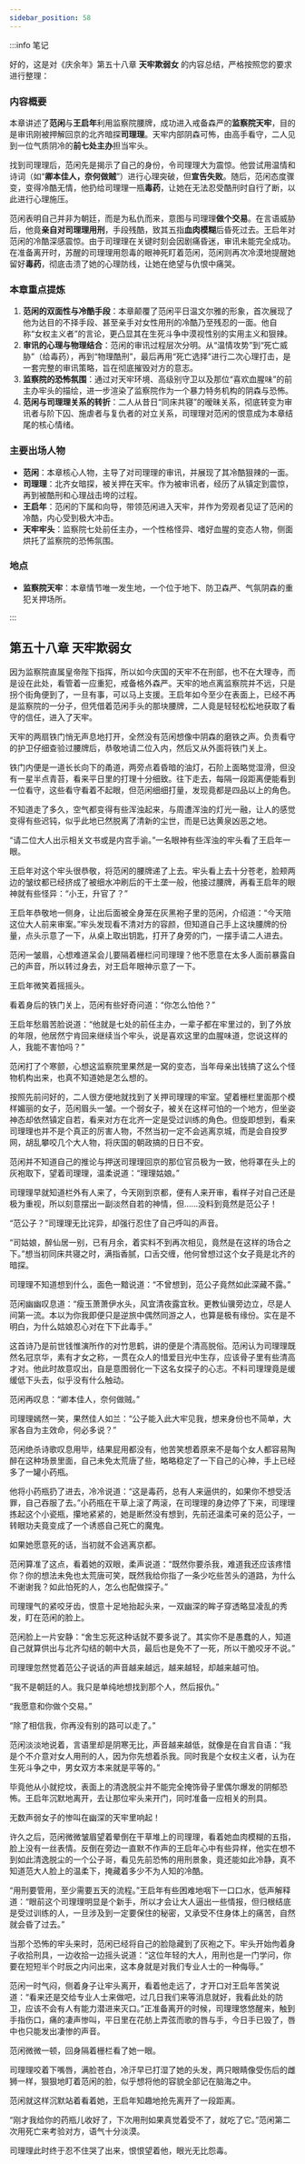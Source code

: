 ```yaml
---
sidebar_position: 58
---
```


:::info 笔记

好的，这是对《庆余年》第五十八章 **天牢欺弱女** 的内容总结，严格按照您的要求进行整理：

### 内容概要

本章讲述了**范闲**与**王启年**利用监察院腰牌，成功进入戒备森严的**监察院天牢**，目的是审讯刚被押解回京的北齐暗探**司理理**。天牢内部阴森可怖，由高手看守，二人见到一位气质阴冷的**前七处主办**担当牢头。

找到司理理后，范闲先是揭示了自己的身份，令司理理大为震惊。他尝试用温情和诗词（如“**卿本佳人，奈何做贼**”）进行心理突破，但**宣告失败**。随后，范闲态度骤变，变得冷酷无情，他扔给司理理一瓶**毒药**，让她在无法忍受酷刑时自行了断，以此进行心理施压。

范闲表明自己并非为朝廷，而是为私仇而来，意图与司理理**做个交易**。在言语威胁后，他竟**亲自对司理理用刑**，手段残酷，致其五指**血肉模糊**后昏死过去。王启年对范闲的冷酷深感震惊。由于司理理在关键时刻会因剧痛昏迷，审讯未能完全成功。在准备离开时，苏醒的司理理用怨毒的眼神死盯着范闲，范闲则再次冷漠地提醒她留好**毒药**，彻底击溃了她的心理防线，让她在绝望与仇恨中痛哭。

### 本章重点提炼

1.  **范闲的双面性与冷酷手段**：本章颠覆了范闲平日温文尔雅的形象，首次展现了他为达目的不择手段、甚至亲手对女性用刑的冷酷乃至残忍的一面。他自称“女权主义者”的言论，更凸显其在生死斗争中漠视性别的实用主义和狠辣。
2.  **审讯的心理与物理结合**：范闲的审讯过程层次分明。从“温情攻势”到“死亡威胁”（给毒药），再到“物理酷刑”，最后再用“死亡选择”进行二次心理打击，是一套完整的审讯策略，旨在彻底摧毁对方的意志。
3.  **监察院的恐怖氛围**：通过对天牢环境、高级别守卫以及那位“喜欢血腥味”的前主办牢头的描绘，进一步渲染了监察院作为一个暴力特务机构的阴森与恐怖。
4.  **范闲与司理理关系的转折**：二人从昔日“同床共寝”的暧昧关系，彻底转变为审讯者与阶下囚、施虐者与复仇者的对立关系，司理理对范闲的恨意成为本章结尾的核心情绪。

### 主要出场人物

*   **范闲**：本章核心人物，主导了对司理理的审讯，并展现了其冷酷狠辣的一面。
*   **司理理**：北齐女暗探，被关押在天牢。作为被审讯者，经历了从镇定到震惊，再到被酷刑和心理战击垮的过程。
*   **王启年**：范闲的下属和向导，带领范闲进入天牢，并作为旁观者见证了范闲的冷酷，内心受到极大冲击。
*   **天牢牢头**：监察院七处前任主办，一个性格怪异、嗜好血腥的变态人物，侧面烘托了监察院的恐怖氛围。

### 地点

*   **监察院天牢**：本章情节唯一发生地，一个位于地下、防卫森严、气氛阴森的重犯关押场所。

:::

## 第五十八章 **天牢欺弱女**

因为监察院直属皇帝陛下指挥，所以如今庆国的天牢不在刑部，也不在大理寺，而是设在此处，看管着一应重犯，戒备格外森严。天牢的地点离监察院并不远，只是拐个街角便到了，一旦有事，可以马上支援。王启年如今至少在表面上，已经不再是监察院的一分子，但凭借着范闲手头的那块腰牌，二人竟是轻轻松松地获取了看守的信任，进入了天牢。

天牢的两扇铁门悄无声息地打开，全然没有范闲想像中阴森的磨铁之声。负责看守的护卫仔细查验过腰牌后，恭敬地请二位入内，然后又从外面将铁门关上。

铁门内便是一道长长向下的甬道，两旁点着昏暗的油灯，石阶上面略觉湿滑，但没有一星半点青苔，看来平日里的打理十分细致。往下走去，每隔一段距离便能看到一位看守，这些看守看着不起眼，但范闲细细打量，发现竟都是四品以上的角色。

不知道走了多久，空气都变得有些浑浊起来，与周遭浑浊的灯光一融，让人的感觉变得有些迟钝，似乎此地已然脱离了清新的尘世，而是已达黄泉凶恶之地。

“请二位大人出示相关文书或是内宫手谕。”一名眼神有些浑浊的牢头看了王启年一眼。

王启年对这个牢头很恭敬，将范闲的腰牌递了上去。牢头看上去十分苍老，脸颊两边的皱纹都已经挤成了被细水冲刷后的干土垄一般，他接过腰牌，再看王启年的眼神就有些怪异：“小王，升官了？”

王启年恭敬地一侧身，让出后面被全身笼在灰黑袍子里的范闲，介绍道：“今天陪这位大人前来审案。”牢头发现看不清对方的容颜，但知道自己手上这块腰牌的份量，点头示意了一下，从桌上取出钥匙，打开了身旁的门，一摆手请二人进去。

范闲一皱眉，心想难道呆会儿要隔着栅栏问司理理？他不愿意在太多人面前暴露自己的声音，所以转过身去，对王启年眼神示意了一下。

王启年微笑着摇摇头。

看着身后的铁门关上，范闲有些好奇问道：“你怎么怕他？”

王启年愁眉苦脸说道：“他就是七处的前任主办，一辈子都在牢里过的，到了外放的年限，他居然宁肯回来继续当个牢头，说是喜欢这里的血腥味道，您说这样的人，我能不害怕吗？”

范闲打了个寒颤，心想这监察院里果然是一窝的变态，当年母亲出钱搞了这么个怪物机构出来，也真不知道她是怎么想的。

按照先前问好的，二人很方便地就找到了关押司理理的牢室。望着栅栏里面那个模样媚丽的女子，范闲眉头一皱。一个弱女子，被关在这样可怕的一个地方，但坐姿神态却依然镇定自若，看来对方在北齐一定是受过训练的角色。但旋即想到，看来司理理也并不是个真正的厉害人物，不然当初一定不会逃离京城，而是会自投罗网，胡乱攀咬几个大人物，将庆国的朝政搞的日日不安。

范闲并不知道自己的推论与押送司理理回京的那位官员极为一致，他将罩在头上的灰袍取下，望着司理理，温柔说道：“理理姑娘。”

司理理早就知道栏外有人来了，今天刚到京都，便有人来开审，看样子对自己还是极为重视，所以刻意摆出一副淡然自若的神情，但……没料到竟然是范公子！

“范公子？”司理理无比诧异，却强行忍住了自己呼叫的声音。

“司姑娘，醉仙居一别，已有月余，着实料不到再次相见，竟然是在这样的场合之下。”想当初同床共寝之时，满指香腻，口舌交缠，他何曾想过这个女子竟是北齐的暗探。

司理理不知道想到什么，面色一黯说道：“不曾想到，范公子竟然如此深藏不露。”

范闲幽幽叹息道：“瘦玉萧萧伊水头，风宜清夜露宜秋。更教仙骥旁边立，尽是人间第一流。本以为你我即便只是逆旅中偶然同游之人，也算是极有缘份。实在是不明白，为什么姑娘忍心对在下下此毒手。”

这首诗乃是前世钱惟演所作的对竹思鹤，讲的便是个清高脱俗。范闲认为司理理既然名冠京华，素有才女之称，一贯在众人的惜爱目光中生存，应该骨子里有些清高才对。他此时故意叹出，自是意图弱化一下这名女探子的心志。不料司理理竟是缓缓低下头去，似乎没有什么触动。

范闲再叹息：“卿本佳人，奈何做贼。”

司理理嫣然一笑，果然佳人如兰：“公子能入此大牢见我，想来身份也不简单，大家各自为主效命，何必多说？”

范闲绝杀诗歌叹息用毕，结果屁用都没有，他苦笑想着原来不是每个女人都容易陶醉在这种场景里面，自己未免太荒唐了些，略略稳定了一下自己的心神，手上已经多了一罐小药瓶。

他将小药瓶扔了进去，冷冷说道：“这是毒药，总有人来逼供的，如果你不想受活罪，自己吞服了去。”小药瓶在干草上滚了两滚，在司理理的身边停了下来，司理理拣起这个小瓷瓶，攥地紧紧的，她是断然没有想到，先前还温柔可亲的范公子，一转眼功夫竟变成了一个诱惑自己死亡的魔鬼。

如果她愿意死的话，当初就不会逃离京都。

范闲算准了这点，看着她的双眼，柔声说道：“既然你要杀我，难道我还应该疼惜你？你的想法未免也太荒唐可笑，既然我给你指了一条少吃些苦头的道路，为什么不谢谢我？如此怕死的人，怎么也配做探子。”

司理理气的紧咬牙齿，恨意十足地抬起头来，一双幽深的眸子穿透略显凌乱的秀发，盯在范闲的脸上。

范闲脸上一片安静：“舍生忘死这种话就不要多说了。其实你不是愚蠢的人，知道自己就算供出与北齐勾结的朝中大员，最后也是免不了一死，所以干脆咬牙不说。”

司理理忽然觉着范公子说话的声音越来越远，越来越轻，却越来越可怕。

“我不是朝廷的人。我只是单纯地想找到那个人，然后报仇。”

“我愿意和你做个交易。”

“除了相信我，你再没有别的路可以走了。”

范闲淡淡地说着，言语里却是阴寒无比，声音越来越低，就像是在自言自语：“我是个不介意对女人用刑的人，因为你先想着杀我。同时我是个女权主义者，认为在生死斗争之中，男女双方本来就是平等的。”

毕竟他从小就挖坟，表面上的清逸脱尘并不能完全掩饰骨子里偶尔爆发的阴郁恐怖。王启年沉默地离开，去让那位牢头来开门，同时准备一应相关的刑具。

无数声弱女子的惨叫在幽深的天牢里响起！

许久之后，范闲微微皱眉望着晕倒在干草堆上的司理理，看着她血肉模糊的五指，脸上没有一丝表情。反倒在旁边一直默不作声的王启年心中有些异样，他实在想不到如此清逸脱尘的一个公子哥，看见先前恐怖的用刑景象，竟还能如此冷静，真不知道范大人脸上的温柔下，掩藏着多少不为人知的冷酷。

“用刑要管用，至少需要五天的流程。”王启年有些困难地咽下一口口水，低声解释道：“眼前这个司理理明显是个新手，所以才会让大人逼出一些情报，但归根结底是受过训练的人，一旦涉及到一定要保住的秘密，又承受不住身体上的痛苦，自然就会昏了过去。”

当那个恐怖的牢头来时，范闲已经将自己的脸隐藏到了灰袍之下。牢头开始佝着身子收拾刑具，一边收拾一边摇头说道：“这位年轻的大人，用刑也是一门学问，你要在短短半个时辰之内问出来，这本身就是对我们专业人士的一种侮辱。”

范闲一时气闷，侧着身子让牢头离开，看着他走远了，才开口对王启年苦笑说道：“看来还是交给专业人士来做吧，过几日我们来等消息就好，我看此处的防卫，应该不会有人有能力潜进来灭口。”正准备离开的时候，司理理悠悠醒来，触到手指伤口，痛的凄声惨叫，平日里在花舫上弄弦而歌的唇与手，今日手已毁了，唇中也只能发出凄惨的声音。

范闲微微一顿，回身隔着栅栏看了她一眼。

司理理咬着下嘴唇，满脸苍白，冷汗早已打湿了她的头发，两只眼睛像受伤后的雌狮一样，狠狠地盯着范闲的脸，似乎想将他的容貌全部记在脑海之中。

范闲就这样沉默站着看着她，王启年知趣地抢先离开了一段距离。

“刚才我给你的药瓶儿收好了，下次用刑如果真觉着受不了，就吃了它。”范闲第二次用死亡来考验对方，语气十分淡漠。

司理理此时终于忍不住哭了出来，恨恨望着他，眼光无比怨毒。

